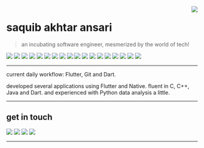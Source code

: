 <div>
<img align="right" src="https://github-readme-stats.vercel.app/api?username=saquibansari0101&count_private=true&show_icons=true&hide_border=true&icon_color=586069&title_color=a0a9af">
</div>


# saquib akhtar ansari


> an incubating software engineer, mesmerized by the world of tech!

![](https://img.shields.io/badge/-C-79B9CC?style=flat-square&logo=C&logoColor=white)
![](https://img.shields.io/badge/-C++-00599C?style=flat-square&logo=c%2B%2B&logoColor=white)
![](https://img.shields.io/badge/-Python-3776AB?style=flat-square&logo=Python&logoColor=white)
![](https://img.shields.io/badge/-Java-E95420?style=flat-square&logo=Java&logoColor=white)
![](https://img.shields.io/badge/-Dart-0175C1?style=flat-square&logo=Dart&logoColor=white)
![](https://img.shields.io/badge/-MySQL-4479A1?style=flat-square&logo=Mysql&logoColor=white)
![](https://img.shields.io/badge/-Android-3DDC84?style=flat-square&logo=Android&logoColor=white)
![](https://img.shields.io/badge/-Flutter-02569B?style=flat-square&logo=Flutter&logoColor=white)
![](https://img.shields.io/badge/-VSCode-24A4EB?style=flat-square&logo=Visual%20Studio%20Code&logoColor=fff)
![](https://img.shields.io/badge/-Android%20Studio-3DDC84?style=flat-square&logo=Android%20Studio&logoColor=white)
![](https://img.shields.io/badge/-Intellij%20IDEA-000000?style=flat-square&logo=Intellij%20IDEA&logoColor=white)
![](https://img.shields.io/badge/-Git-F05032?style=flat-square&logo=Git&logoColor=white)
![](https://img.shields.io/badge/-Jira-0052CC?style=flat-square&logo=Jira&logoColor=white)
![](https://img.shields.io/badge/-Postman-FF6C37?style=flat-square&logo=Postman&logoColor=white)
![](https://img.shields.io/badge/-Linux-FCC624?style=flat-square&logo=Linux&logoColor=white)
![](https://img.shields.io/badge/-Illustrator-FF9A00?style=flat-square&logo=AdobeIllustrator&logoColor=white)
![](https://img.shields.io/badge/-Photoshop-31A8FF?style=flat-square&logo=AdobePhotoshop&logoColor=white)
![](https://img.shields.io/badge/-XD-FF61F6?style=flat-square&logo=AdobeXd&logoColor=white)

---

current daily workflow: Flutter, Git and Dart.

developed several applications using Flutter and Native.
fluent in C, C++, Java and Dart.
and experienced with Python data analysis a little.

---


## get in touch
<!-- 
[![](https://img.shields.io/badge/-@saquibansari0101-181717?style=flat-square&logo=Github&logoColor=white)](https://github.com/saquibansari0101) -->
[![](https://img.shields.io/badge/-@saquibansari0101-0A66C2?style=flat-square&logo=Linkedin&logoColor=white)](https://linkedin.com/in/saquibansari0101)
[![](https://img.shields.io/badge/-@asaquib__ansari-0078D4?style=flat-square&logo=Microsoft%20Outlook&logoColor=white)](mailto:saquib_ansari@outlook.com)
[![](https://img.shields.io/badge/-@saquibansari-F58025?style=flat-square&logo=Stack%20Overflow&logoColor=white)](https://stackoverflow.com/users/15754411/saquibansari)
[![](https://img.shields.io/badge/-@saquib__ansari-2EC866?style=flat-square&logo=Hackerrank&logoColor=white)](https://hackerrank.com/saquib_ansari)

---
